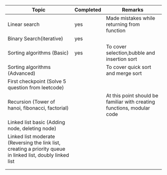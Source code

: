 | Topic                                                                                                       | Completed | Remarks                                                                 |
|-------------------------------------------------------------------------------------------------------------|-----------|-------------------------------------------------------------------------|
| Linear search                                                                                               | yes       | Made mistakes while returning from function                             |
| Binary Search(iterative)                                                                                    | yes       |                                                                         |
| Sorting algorithms (Basic)                                                                                  | yes       | To cover selection,bubble and insertion sort                            |
| Sorting algorithms (Advanced)                                                                               |           | To cover quick sort and merge sort                                      |
| First checkpoint (Solve  5 question from leetcode)                                                          |           |                                                                         |
| Recursion (Tower of hanoi, fibonacci, factorial)                                                            |           | At this point should be familiar with creating functions, modular code  |
| Linked list basic (Adding node, deleting node)                                                              |           |                                                                         |
| Linked list moderate (Reversing the link list, creating a priority queue in linked list, doubly linked list |           |                                                                         |
|                                                                                                             |           |                                                                         |
|                                                                                                             |           |                                                                         |

